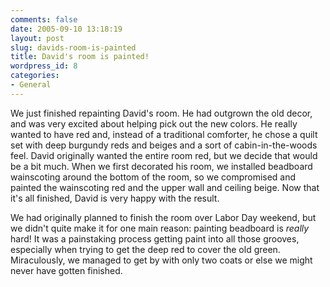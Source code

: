 ```yaml
---
comments: false
date: 2005-09-10 13:18:19
layout: post
slug: davids-room-is-painted
title: David's room is painted!
wordpress_id: 8
categories:
- General
---
```


We just finished repainting David's room. He had outgrown the old decor, and was very excited about helping pick out the new colors. He really wanted to have red and, instead of a traditional comforter, he chose a quilt set with deep burgundy reds and beiges and a sort of cabin-in-the-woods feel. David originally wanted the entire room red, but we decide that would be a bit much. When we first decorated his room, we installed beadboard wainscoting around the bottom of the room, so we compromised and painted the wainscoting red and the upper wall and ceiling beige. Now that it's all finished, David is very happy with the result.

We had originally planned to finish the room over Labor Day weekend, but we didn't quite make it for one main reason: painting beadboard is _really_ hard! It was a painstaking process getting paint into all those grooves, especially when trying to get the deep red to cover the old green. Miraculously, we managed to get by with only two coats or else we might never have gotten finished.
